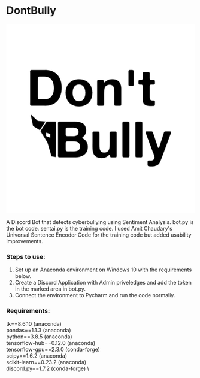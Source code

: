 # DontBully
![alt text](./bully.png)

A Discord Bot that detects cyberbullying using Sentiment Analysis. bot.py is the bot code. sentai.py is the training code. I used Amit Chaudary's Universal Sentence Encoder Code for the training code but added usability improvements.  

### Steps to use: 
1. Set up an Anaconda environment on Windows 10 with the requirements below. 
2. Create a Discord Application with Admin priveledges and add the token in the marked area in bot.py. 
3. Connect the environment to Pycharm and run the code normally.


### Requirements: 
tk==8.6.10 (anaconda) \
pandas==1.1.3 (anaconda) \
python==3.8.5 (anaconda) \
tensorflow-hub==0.12.0 (anaconda) \
tensorflow-gpu==2.3.0 (conda-forge) \
scipy==1.6.2 (anaconda) \
scikit-learn==0.23.2 (anaconda) \
discord.py==1.7.2 (conda-forge) \


